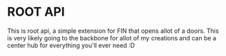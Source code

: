 # ROOT API
This is root api, a simple extension for FIN that opens allot of a doors. 
This is very likely going to the backbone for allot of my creations and can be a center hub for everything you'll ever need :D